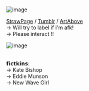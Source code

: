  <br />![image](https://media.discordapp.net/attachments/1157344612642471936/1405255785654784123/0dee78adc11234c81f0ce9b23895bda4-removebg-preview.png?ex=689e29ef&is=689cd86f&hm=232af1446a53cca63cd44380fcb1e34f3d3d69f5fc8e7c6858eefd1d1f5e6cdd&=&format=webp&quality=lossless&width=529&height=571)



[StrawPage](https://batenthusiast.straw.page/) / [Tumblr](https://www.tumblr.com/blog/skyesogoofy) / [ArtAbove](https://uk.pinterest.com/pin/62417144828841028/) <br />
→ Will try to label if i'm afk!<br />
→ Please interact !!<br />

![image](https://github.com/user-attachments/assets/511a3cc5-2dbe-4f59-a22b-45e4713d2a51)


<br />
𝗳𝗶𝗰𝘁𝗸𝗶𝗻𝘀:<br />
→ Kate Bishop<br />
→ Eddie Munson<br />
→ New Wave Girl<br />



